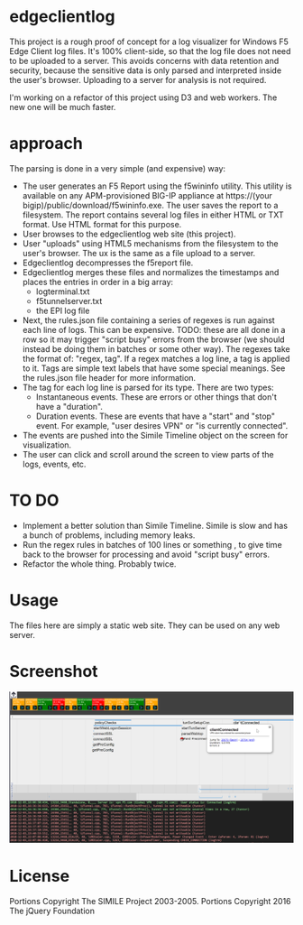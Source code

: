 # edgeclientlog

This project is a rough proof of concept for a log visualizer for Windows F5 Edge Client log files. It's 100% client-side, so that the log file does not need to be uploaded to a server. This avoids concerns with data retention and security, because the sensitive data is only parsed and interpreted inside the user's browser. Uploading to a server for analysis is not required.

I'm working on a refactor of this project using D3 and web workers. The new one will be much faster.

# approach
The parsing is done in a very simple (and expensive) way: 

* The user generates an F5 Report using the f5wininfo utility. This utility is available on any APM-provisioned BIG-IP appliance at https://(your bigip)/public/download/f5wininfo.exe. The user saves the report to a filesystem. The report contains several log files in either HTML or TXT format. Use HTML format for this purpose.
* User browses to the edgeclientlog web site (this project).
* User "uploads" using HTML5 mechanisms from the filesystem to the user's browser. The ux is the same as a file upload to a server.
* Edgeclientlog decompresses the f5report file.
* Edgeclientlog merges these files and normalizes the timestamps and places the entries in order in a big array:
  * logterminal.txt
  * f5tunnelserver.txt
  * the EPI log file
* Next, the rules.json file containing a series of regexes is run against each line of logs. This can be expensive. TODO: these are all done in a row so it may trigger "script busy" errors from the browser (we should instead be doing them in batches or some other way). The regexes take the format of: "regex, tag". If a regex matches a log line, a tag is applied to it. Tags are simple text labels that have some special meanings. See the rules.json file header for more information. 
* The tag for each log line is parsed for its type. There are two types:
  * Instantaneous events. These are errors or other things that don't have a "duration".
  * Duration events. These are events that have a "start" and "stop" event. For example, "user desires VPN" or "is currently connected".
* The events are pushed into the Simile Timeline object on the screen for visualization.
* The user can click and scroll around the screen to view parts of the logs, events, etc.
  
# TO DO
* Implement a better solution than Simile Timeline. Simile is slow and has a bunch of problems, including memory leaks.
* Run the regex rules in batches of 100 lines or something , to give time back to the browser for processing and avoid "script busy" errors.
* Refactor the whole thing. Probably twice.

# Usage
The files here are simply a static web site. They can be used on any web server.

# Screenshot
![alt text](https://raw.githubusercontent.com/lucaspnw/edgeclientlog/master/edgeclientlog.png)

# License
Portions Copyright The SIMILE Project 2003-2005.
Portions Copyright 2016 The jQuery Foundation
